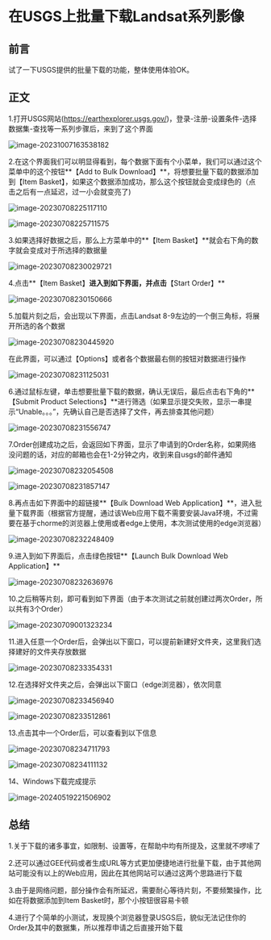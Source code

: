 # 在USGS上批量下载Landsat系列影像

## 前言

试了一下USGS提供的批量下载的功能，整体使用体验OK。

## 正文

1.打开USGS网站(https://earthexplorer.usgs.gov/)，登录-注册-设置条件-选择数据集-查找等一系列步骤后，来到了这个界面

![image-20231007163538182](https://gitee.com/zbhgis/pic/raw/master/blog/image-20231007163538182.png)

2.在这个界面我们可以明显得看到，每个数据下面有个小菜单，我们可以通过这个菜单中的这个按钮**【Add  to Bulk Download】**，将想要批量下载的数据添加到【Item Basket】，如果这个数据添加成功，那么这个按钮就会变成绿色的（点击之后有一点延迟，过一小会就变亮了)

![image-20230708225117110](https://gitee.com/zbhgis/pic/raw/master/blog/image-20230708225117110.png)

![image-20230708225711575](https://gitee.com/zbhgis/pic/raw/master/blog/image-20230708225711575.png)

3.如果选择好数据之后，那么上方菜单中的**【Item Basket】**就会右下角的数字就会变成对于所选择的数据量

![image-20230708230029721](https://gitee.com/zbhgis/pic/raw/master/blog/image-20230708230029721.png)

4.点击**【Item Basket】**进入到如下界面，并点击**【Start Order】**

![image-20230708230150666](https://gitee.com/zbhgis/pic/raw/master/blog/image-20230708230150666.png)

5.加载片刻之后，会出现以下界面，点击Landsat 8-9左边的一个倒三角标，将展开所选的各个数据

![image-20230708230445920](https://gitee.com/zbhgis/pic/raw/master/blog/image-20230708230445920.png)

在此界面，可以通过【Options】或者各个数据最右侧的按钮对数据进行操作

![image-20230708231125031](https://gitee.com/zbhgis/pic/raw/master/blog/image-20230708231125031.png)

6.通过鼠标左键，单击想要批量下载的数据，确认无误后，最后点击右下角的**【Submit Product Selections】**进行筛选（如果显示提交失败，显示一串提示“Unable。。。”，先确认自己是否选择了文件，再去排查其他问题）

![image-20230708231556747](https://gitee.com/zbhgis/pic/raw/master/blog/image-20230708231556747.png)

7.Order创建成功之后，会返回如下界面，显示了申请到的Order名称，如果网络没问题的话，对应的邮箱也会在1-2分钟之内，收到来自usgs的邮件通知

![image-20230708232054508](https://gitee.com/zbhgis/pic/raw/master/blog/image-20230708232054508.png)

![image-20230708231857147](https://gitee.com/zbhgis/pic/raw/master/blog/image-20230708231857147.png)

8.再点击如下界面中的超链接**【Bulk Download Web Application】**，进入批量下载界面（根据官方提醒，通过该Web应用下载不需要安装Java环境，不过需要在基于chorme的浏览器上使用或者edge上使用，本次测试使用的edge浏览器）

![image-20230708232248409](https://gitee.com/zbhgis/pic/raw/master/blog/image-20230708232248409.png)

9.进入到如下界面后，点击绿色按钮**【Launch Bulk Download Web Application】**

![image-20230708232636976](https://gitee.com/zbhgis/pic/raw/master/blog/image-20230708232636976.png)

10.之后稍等片刻，即可看到如下界面（由于本次测试之前就创建过两次Order，所以共有3个Order）

![image-20230709001323234](https://gitee.com/zbhgis/pic/raw/master/blog/image-20230709001323234.png)

11.进入任意一个Order后，会弹出以下窗口，可以提前新建好文件夹，这里我们选择建好的文件夹存放数据

![image-20230708233354331](https://gitee.com/zbhgis/pic/raw/master/blog/image-20230708233354331.png)

12.在选择好文件夹之后，会弹出以下窗口（edge浏览器），依次同意

![image-20230708233456940](https://gitee.com/zbhgis/pic/raw/master/blog/image-20230708233456940.png)

![image-20230708233512861](https://gitee.com/zbhgis/pic/raw/master/blog/image-20230708233512861.png)

13.点击其中一个Order后，可以查看到以下信息

![image-20230708234711793](https://gitee.com/zbhgis/pic/raw/master/blog/image-20230708234711793.png)

![image-20230708234111132](https://gitee.com/zbhgis/pic/raw/master/blog/image-20230708234111132.png)

14、Windows下载完成提示

![image-20240519221506902](https://gitee.com/zbhgis/pic/raw/master/blog/image-20240519221506902.png)

## **总结**

1.关于下载的诸多事宜，如限制、设置等，在帮助中均有所提及，这里就不啰嗦了

2.还可以通过GEE代码或者生成URL等方式更加便捷地进行批量下载，由于其他网站可能没有以上的Web应用，因此在其他网站可以通过这两个思路进行下载

3.由于是网络问题，部分操作会有所延迟，需要耐心等待片刻，不要频繁操作，比如在将数据添加到Item Basket时，那个小按钮很容易卡顿

4.进行了个简单的小测试，发现换个浏览器登录USGS后，貌似无法记住你的Order及其中的数据集，所以推荐申请之后直接开始下载